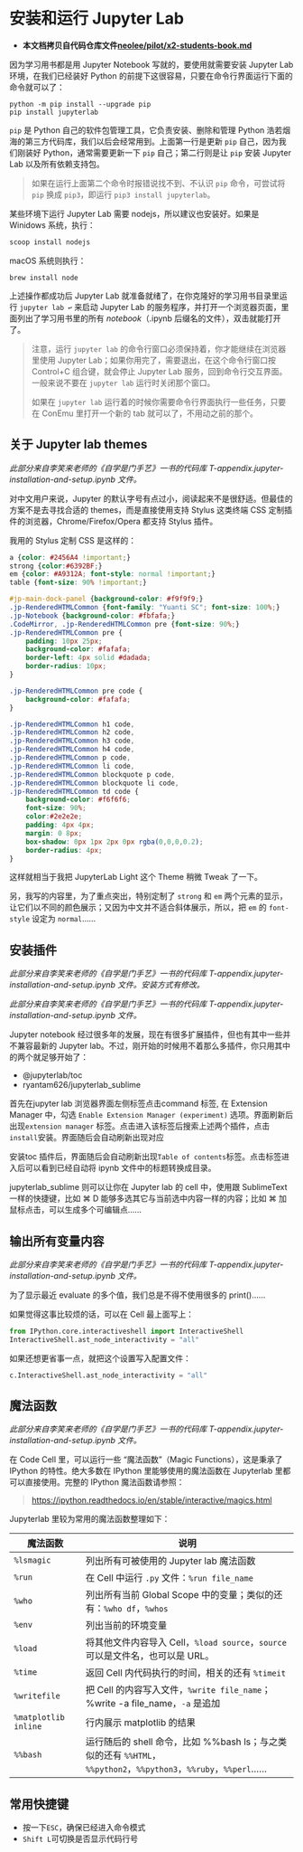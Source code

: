 # 安装和运行 Jupyter Lab

- **本文档拷贝自代码仓库文件[neolee/pilot/x2-students-book.md](https://github.com/neolee/pilot/blob/master/x2-students-book.md)**


因为学习用书都是用 Jupyter Notebook 写就的，要使用就需要安装 Jupyter Lab 环境，在我们已经装好 Python 的前提下这很容易，只要在命令行界面运行下面的命令就可以了：

```shell
python -m pip install --upgrade pip
pip install jupyterlab
```

`pip` 是 Python 自己的软件包管理工具，它负责安装、删除和管理 Python 浩若烟海的第三方代码库，我们以后会经常用到。上面第一行是更新 `pip` 自己，因为我们刚装好 Python，通常需要更新一下 `pip` 自己；第二行则是让 `pip` 安装 Jupyter Lab 以及所有依赖支持包。

> 如果在运行上面第二个命令时报错说找不到、不认识 `pip` 命令，可尝试将 `pip` 换成 `pip3`，即运行 `pip3 install jupyterlab`。

某些环境下运行 Jupyter Lab 需要 nodejs，所以建议也安装好。如果是 Winidows 系统，执行：

```powershell
scoop install nodejs
```

macOS 系统则执行：

```shell
brew install node
```

上述操作都成功后 Jupyter Lab 就准备就绪了，在你克隆好的学习用书目录里运行 `jupyter lab ↩︎` 来启动 Jupyter Lab 的服务程序，并打开一个浏览器页面，里面列出了学习用书里的所有 *notebook*（.ipynb 后缀名的文件），双击就能打开了。

> 注意，运行 `jupyter lab` 的命令行窗口必须保持着，你才能继续在浏览器里使用 Jupyter Lab；如果你用完了，需要退出，在这个命令行窗口按 Control+C 组合键，就会停止 Jupyter Lab 服务，回到命令行交互界面。一般来说不要在 `jupyter lab` 运行时关闭那个窗口。
> 
> 如果在 `jupyter lab` 运行着的时候你需要命令行界面执行一些任务，只要在 ConEmu 里打开一个新的 tab 就可以了，不用动之前的那个。

## 关于 Jupyter lab themes

*此部分来自李笑来老师的《自学是门手艺》一书的代码库 T-appendix.jupyter-installation-and-setup.ipynb 文件。*

对中文用户来说，Jupyter 的默认字号有点过小，阅读起来不是很舒适。但最佳的方案不是去寻找合适的 themes，而是直接使用支持 Stylus 这类终端 CSS 定制插件的浏览器，Chrome/Firefox/Opera 都支持 Stylus 插件。

我用的 Stylus 定制 CSS 是这样的：

```css
a {color: #2456A4 !important;}
strong {color:#6392BF;}
em {color: #A9312A; font-style: normal !important;}
table {font-size: 90% !important;}

#jp-main-dock-panel {background-color: #f9f9f9;}
.jp-RenderedHTMLCommon {font-family: "Yuanti SC"; font-size: 100%;}
.jp-Notebook {background-color: #fbfafa;}
.CodeMirror, .jp-RenderedHTMLCommon pre {font-size: 90%;}
.jp-RenderedHTMLCommon pre {
    padding: 10px 25px;
    background-color: #fafafa;
    border-left: 4px solid #dadada;
    border-radius: 10px;
}

.jp-RenderedHTMLCommon pre code {
    background-color: #fafafa;
}

.jp-RenderedHTMLCommon h1 code,
.jp-RenderedHTMLCommon h2 code,
.jp-RenderedHTMLCommon h3 code,
.jp-RenderedHTMLCommon h4 code,
.jp-RenderedHTMLCommon p code, 
.jp-RenderedHTMLCommon li code,
.jp-RenderedHTMLCommon blockquote p code, 
.jp-RenderedHTMLCommon blockquote li code,
.jp-RenderedHTMLCommon td code {
    background-color: #f6f6f6;
    font-size: 90%;
    color:#2e2e2e;
    padding: 4px 4px;
    margin: 0 8px;
    box-shadow: 0px 1px 2px 0px rgba(0,0,0,0.2);
    border-radius: 4px;
}
```

这样就相当于我把 JupyterLab Light 这个 Theme 稍微 Tweak 了一下。

另，我写的内容里，为了重点突出，特别定制了 `strong` 和 `em` 两个元素的显示，让它们以不同的颜色展示；又因为中文并不适合斜体展示，所以，把 `em` 的 `font-style` 设定为 `normal`……


## 安装插件

*此部分来自李笑来老师的《自学是门手艺》一书的代码库 T-appendix.jupyter-installation-and-setup.ipynb 文件。安装方式有修改。*

*此部分来自李笑来老师的《自学是门手艺》一书的代码库 T-appendix.jupyter-installation-and-setup.ipynb 文件。*

Jupyter notebook 经过很多年的发展，现在有很多扩展插件，但也有其中一些并不兼容最新的 Jupyter lab。不过，刚开始的时候用不着那么多插件，你只用其中的两个就足够开始了：

- @jupyterlab/toc
- ryantam626/jupyterlab_sublime

首先在jupyter lab 浏览器界面左侧标签点击command 标签, 在 Extension Manager 中，勾选 `Enable Extension Manager (experiment)` 选项。界面刷新后出现`extension manager` 标签。点击进入该标签后搜索上述两个插件，点击`install`安装。界面随后会自动刷新出现对应


安装toc 插件后，界面随后会自动刷新出现`Table of contents`标签。点击标签进入后可以看到已经自动将 ipynb 文件中的标题转换成目录。

jupyterlab_sublime 则可以让你在 Jupyter lab 的 cell 中，使用跟 SublimeText 一样的快捷键，比如 ⌘ D 能够多选其它与当前选中内容一样的内容；比如 ⌘ 加鼠标点击，可以生成多个可编辑点……


## 输出所有变量内容

*此部分来自李笑来老师的《自学是门手艺》一书的代码库 T-appendix.jupyter-installation-and-setup.ipynb 文件。*

为了显示最近 evaluate 的多个值，我们总是不得不使用很多的 print()……

如果觉得这事比较烦的话，可以在 Cell 最上面写上：

```python
from IPython.core.interactiveshell import InteractiveShell
InteractiveShell.ast_node_interactivity = "all"
```

如果还想更省事一点，就把这个设置写入配置文件：

```python
c.InteractiveShell.ast_node_interactivity = "all"
```


## 魔法函数

*此部分来自李笑来老师的《自学是门手艺》一书的代码库 T-appendix.jupyter-installation-and-setup.ipynb 文件。*

在 Code Cell 里，可以运行一些 “魔法函数”（Magic Functions），这是秉承了 IPython 的特性。绝大多数在 IPython 里能够使用的魔法函数在 Jupyterlab 里都可以直接使用。完整的 IPython 魔法函数请参照：

> https://ipython.readthedocs.io/en/stable/interactive/magics.html

Jupyterlab 里较为常用的魔法函数整理如下：

| 魔法函数             | 说明                                                         |
| -------------------- | ------------------------------------------------------------ |
| `%lsmagic`           | 列出所有可被使用的 Jupyter lab 魔法函数                      |
| `%run`               | 在 Cell 中运行 `.py` 文件：`%run file_name`                  |
| `%who`               | 列出所有当前 Global Scope 中的变量；类似的还有：`%who df`，`%whos` |
| `%env`               | 列出当前的环境变量                                           |
| `%load`              | 将其他文件内容导入 Cell，`%load source`，`source` 可以是文件名，也可以是 URL。|
| `%time`              | 返回 Cell 内代码执行的时间，相关的还有 `%timeit`             |
| `%writefile`         | 把 Cell 的内容写入文件，`%write file_name`；%write -a file_name，`-a` 是追加 |
| `%matplotlib inline` | 行内展示 matplotlib 的结果                                   |
| `%%bash`             | 运行随后的 shell 命令，比如 %%bash ls；与之类似的还有 `%%HTML`，`%%python2`，`%%python3`，`%%ruby`，`%%perl`……                      |


## 常用快捷键

- 按一下`ESC`，确保已经进入命令模式 
- `Shift L`可切换是否显示代码行号